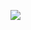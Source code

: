 <a href="../woodfiresodafire.html"><img src="http://firedpot.com/images/woodfiresodafire/20110518-8mt7t64dskwfe459x2p1tjp7cg.jpg" /></a>
